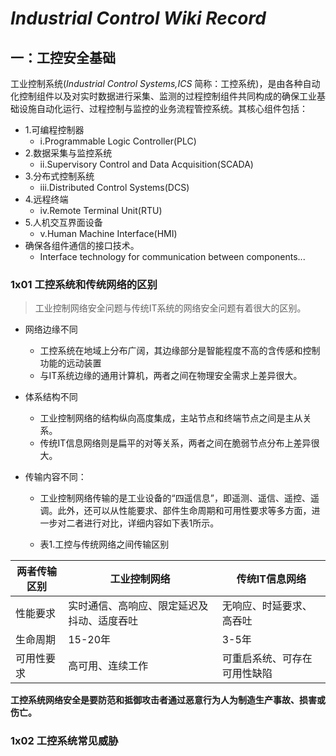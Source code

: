 # *Industrial Control Wiki Record* 

## 一：工控安全基础

工业控制系统(*Industrial Control Systems,ICS* 简称：工控系统)，是由各种自动化控制组件以及对实时数据进行采集、监测的过程控制组件共同构成的确保工业基础设施自动化运行、过程控制与监控的业务流程管控系统。其核心组件包括：


- 1.可编程控制器
	- i.Programmable Logic Controller(PLC)
- 2.数据采集与监控系统
	- ii.Supervisory Control and Data Acquisition(SCADA)
- 3.分布式控制系统
	- iii.Distributed Control Systems(DCS)
- 4.远程终端
	- iv.Remote Terminal Unit(RTU)
- 5.人机交互界面设备
	- v.Human Machine Interface(HMI)
- 确保各组件通信的接口技术。
	- Interface technology for communication between components...

### 1x01 工控系统和传统网络的区别

> 工业控制网络安全问题与传统IT系统的网络安全问题有着很大的区别。

- 网络边缘不同
	- 工控系统在地域上分布广阔，其边缘部分是智能程度不高的含传感和控制功能的远动装置
	- 与IT系统边缘的通用计算机，两者之间在物理安全需求上差异很大。

- 体系结构不同
	- 工业控制网络的结构纵向高度集成，主站节点和终端节点之间是主从关系。
	- 传统IT信息网络则是扁平的对等关系，两者之间在脆弱节点分布上差异很大。

- 传输内容不同：
	- 工业控制网络传输的是工业设备的“四遥信息”，即遥测、遥信、遥控、遥调。此外，还可以从性能要求、部件生命周期和可用性要求等多方面，进一步对二者进行对比，详细内容如下表1所示。

	- 表1.工控与传统网络之间传输区别

 两者传输区别 | 工业控制网络 | 传统IT信息网络
----------|---------------------------|---------------------------
性能要求 | 实时通信、高响应、限定延迟及抖动、适度吞吐 | 无响应、时延要求、高吞吐
生命周期 | 15-20年 | 3-5年 
可用性要求 | 高可用、连续工作 | 可重启系统、可存在可用性缺陷


**工控系统网络安全是要防范和抵御攻击者通过恶意行为人为制造生产事故、损害或伤亡。**

### 1x02 工控系统常见威胁

